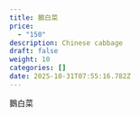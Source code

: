 ```yaml
---
title: 鵝白菜
price:
  - "150"
description: Chinese cabbage
draft: false
weight: 10
categories: []
date: 2025-10-31T07:55:16.782Z
---
```

鵝白菜